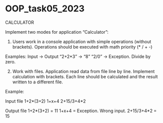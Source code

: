 # OOP_task05_2023
CALCULATOR

Implement two modes for application “Calculator”:

1) Users work in a console application with simple operations (without brackets). Operations should be executed with math priority (* / + -)

Examples:
Input -> Output
“2+2*3” -> “8”
“2/0” -> Exception. Divide by zero.

2) Work with files. Application read data from file line by line. Implement calculation with brackets. Each line should be calculated and the result written to a different file.

Example:

Input file 
1+2*(3+2)
1+x+4
2+15/3+4*2

Output file
1+2*(3+2) = 11
1+x+4 = Exception. Wrong input.
2+15/3+4*2 = 15